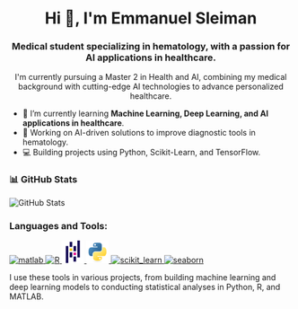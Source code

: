 <h1 align="center">Hi 👋, I'm Emmanuel Sleiman</h1>
<h3 align="center">Medical student specializing in hematology, with a passion for AI applications in healthcare.</h3>

<p align="center">I'm currently pursuing a Master 2 in Health and AI, combining my medical background with cutting-edge AI technologies to advance personalized healthcare.</p>

- 🌱 I’m currently learning **Machine Learning, Deep Learning, and AI applications in healthcare**.
- 🏥 Working on AI-driven solutions to improve diagnostic tools in hematology.
- 💻 Building projects using Python, Scikit-Learn, and TensorFlow.

### 📊 GitHub Stats
<p align="left">
  <img src="https://github-readme-stats.vercel.app/api?username=haematool&show_icons=true&theme=radical" alt="GitHub Stats"/>
</p>

<h3 align="left">Languages and Tools:</h3>
<p align="left">
  <a href="https://www.mathworks.com/" target="_blank" rel="noreferrer">
    <img src="https://upload.wikimedia.org/wikipedia/commons/2/21/Matlab_Logo.png" alt="matlab" width="40" height="40"/> 
  </a> 
  <a href="https://www.r-project.org/" target="_blank" rel="noreferrer">
    <img src="https://www.vectorlogo.zone/logos/r-project/r-project-icon.svg" alt="R" width="40" height="40"/>
  </a>
  <a href="https://pandas.pydata.org/" target="_blank" rel="noreferrer">
    <img src="https://raw.githubusercontent.com/devicons/devicon/2ae2a900d2f041da66e950e4d48052658d850630/icons/pandas/pandas-original.svg" alt="pandas" width="40" height="40"/> 
  </a> 
  <a href="https://www.python.org" target="_blank" rel="noreferrer">
    <img src="https://raw.githubusercontent.com/devicons/devicon/master/icons/python/python-original.svg" alt="python" width="40" height="40"/> 
  </a> 
  <a href="https://scikit-learn.org/" target="_blank" rel="noreferrer">
    <img src="https://upload.wikimedia.org/wikipedia/commons/0/05/Scikit_learn_logo_small.svg" alt="scikit_learn" width="40" height="40"/> 
  </a> 
  <a href="https://seaborn.pydata.org/" target="_blank" rel="noreferrer">
    <img src="https://seaborn.pydata.org/_images/logo-mark-lightbg.svg" alt="seaborn" width="40" height="40"/> 
  </a>
</p>

<p align="left">
  I use these tools in various projects, from building machine learning and deep learning models to conducting statistical analyses in Python, R, and MATLAB.
</p>
